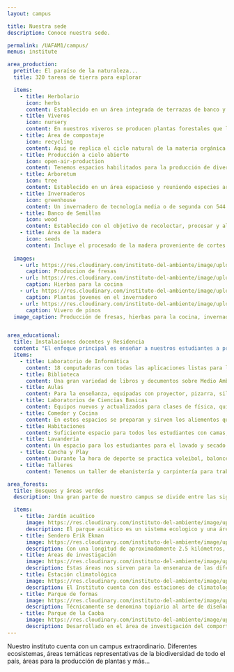 ```yaml
---
layout: campus

title: Nuestra sede
description: Conoce nuestra sede.

permalink: /UAFAM1/campus/
menus: institute

area_production:
  pretitle: El paraíso de la naturaleza...
  title: 320 tareas de tierra para explorar

  items:
    - title: Herbolario
      icon: herbs
      content: Establecido en un área integrada de terrazas de banco y de sistema agroforestal permanente. Su objetivo es básicamente académico, pero se conjugan en este el uso de las diferentes plantas tanto en lo culinario, medicinal, repelente y de bebida.
    - title: Viveros
      icon: nursery
      content: En nuestros viveros se producen plantas forestales que luego son establecidas en diferentes partes del país, pero especialmente en Jarabacoa. Hacen posible los programas de reforestación que se llevan a cabo cada año en el municipio y en muchas partes del país.
    - title: Área de compostaje
      icon: recycling
      content: Aquí se replica el ciclo natural de la materia orgánica. El objetivo primordial es clasificar, reusar y reciclar los residuos sólidos generados en el centro académico. Dentro de este concepto la materia organica es apilada, mezclando sus diferentes etapas de descomposición para lograr el producto final, que es el humus.
    - title: Producción a cielo abierto
      icon: open-air-production
      content: Tenemos espacios habilitados para la producción de diversos rubros donde se conjugan técnicas como agroforestería, monocutivos y aprovechamiento de la materia orgánica en el manejo sostenible del suelo. Estas producciones son parte del aprendizaje del estudiante.
    - title: Arboretum
      icon: tree
      content: Establecido en un área espacioso y reuniendo especies arbóreas, latifoliadas y coníferas, endémicas, nativas e introducidas. Estas plantas se identifican botánicamente y su objetivo principal es académico.
    - title: Invernaderos
      icon: greenhouse
      content: Un invernadero de tecnología media o de segunda con 544 metros², compuesto por materiales de hierro galvanizado, plástico y malla anti insectos. En este se establecen cultivos hortícolas o intensivos como el tomate, ají, pepino y, en algún momento el cilantro.
    - title: Banco de Semillas
      icon: wood
      content: Establecido con el objetivo de recolectar, procesar y almacenar semillas forestales para ser utilizadas en las actividades de producción de plantas para los programas nacional y regional de reforestación.
    - title: Área de la madera
      icon: seeds
      content: Incluye el procesado de la madera proveniente de cortes. De rolo a madera cortada, secado y utilización de esta para muebles y cualquier otro producto que se quiera lograr Consta de área de aserrío con sierra eléctrica, carro para el movimiento de los troncos, secadero solar y tina para tratamiento químico de la madera.
  
  images:
    - url: https://res.cloudinary.com/instituto-del-ambiente/image/upload/pages/fresas.jpg
      caption: Produccion de fresas
    - url: https://res.cloudinary.com/instituto-del-ambiente/image/upload/pages/hierbas.jpg
      caption: Hierbas para la cocina
    - url: https://res.cloudinary.com/instituto-del-ambiente/image/upload/pages/plantas-jovenes.jpg
      caption: Plantas jovenes en el invernadero
    - url: https://res.cloudinary.com/instituto-del-ambiente/image/upload/pages/vivero-pinos.jpg
      caption: Vivero de pinos
  image_caption: Producción de fresas, hierbas para la cocina, invernadero y vivero.


area_educational:
  title: Instalaciones docentes y Residencia
  content: "El enfoque principal es enseñar a nuestros estudiantes a proteger el Medio Ambiente. Es entonces cuando hacemos uso de los siguentes espacios:"
  items:
    - title: Laboratorio de Informática
      content: 18 computadoras con todas las aplicaciones listas para los estudios.
    - title: Biblioteca
      content: Una gran variedad de libros y documentos sobre Medio Ambiente y Recursos Naturales.
    - title: Aulas
      content: Para la enseñanza, equipadas con proyector, pizarra, sillas y mesas.
    - title: Laboratorios de Ciencias Basicas
      content: Equipos nuevos y actualizados para clases de física, química y biología.
    - title: Comedor y Cocina
      content: En estos espacios se preparan y sirven los aliementos que se consumen diariamente en el Instituto. 
    - title: Habitaciones
      content: Suficiente espacio para todos los estudiantes con camas, estantes y baños.
    - title: Lavandería
      content: Un espacio para los estudiantes para el lavado y secado de su ropa.
    - title: Cancha y Play
      content: Durante la hora de deporte se practica voleibol, baloncesto, baseball entre otros.
    - title: Talleres
      content: Tenemos un taller de ebanistería y carpintería para trabajar con mardera.

area_forests:
  title: Bosques y áreas verdes
  description: Una gran parte de nuestro campus se divide entre las siguientes áreas. Estas áreas son las que hacen que nuestro Instituto sea tan especial.

  items:
    - title: Jardín acuático
      image: https://res.cloudinary.com/instituto-del-ambiente/image/upload/pages/parque-acuatico.jpg
      description: El parque acuático es un sistema ecologico y una área ecoturistica que contiene una variedad de diferentes plantas y vidas acuaticas. Se encuentran diferentes especies de aves, peces, tortugas y más. Aquí se plasma un modelo de manejo de microcuenca. Tomando como base una pequeña presa en la cañada La Baya para hacer posible el suministro de agua de riego para el vivero establecido en los terrenos del Instituto.
    - title: Sendero Erik Ekman
      image: https://res.cloudinary.com/instituto-del-ambiente/image/upload/pages/senderos.jpg
      description: Con una longitud de aproximadamente 2.5 kilómetros, circunda el campus iniciando en la casa de estudiantes femeninas y bordeando La Cañada La Baya hasta llegar al club. Es un atractivo por el parque acuático y también tiene un alto interés académico, tanto por el bosque de galería como por los aspectos básicos de senderismo.
    - title: Áreas de investigación
      image: https://res.cloudinary.com/instituto-del-ambiente/image/upload/pages/area-de-investigacion.jpg
      description: Estas áreas nos sirven para la ensenanza de las diferentes clases. Lo mejor que los estudiantes pueden hacer es practicar su conocimiento teorico en practica. Aunque todo el campus tiene alto interés académico, el Parque de Las Caobas se considera un rodal de investigación. Aquí se evalúa la interacción y el desarrollo de la especie Caoba Hondureña, introducida recientemente en el país.
    - title: Estación climatológica
      image: https://res.cloudinary.com/instituto-del-ambiente/image/upload/pages/estacion-climatologica.jpg
      description: El Instituto cuenta con dos estaciones de climatología. Una perteneciente al Instituto de Recursos Hidráulicos (INDRHRI) y la otra a Reddom. La de Reddom pertenece a un sistema moderno de registro climatológico, conectada a un servidor que traduce de manera puntual los datos y que pueden ser accesados en cualquier momento a nivel nacional. La del INDRHI es parte del sistema nacional de registros climatológicos y data de varias décadas. 
    - title: Parque de formas
      image: https://res.cloudinary.com/instituto-del-ambiente/image/upload/pages/parque-de-formas.jpg
      description: Técnicamente se denomina topiario al arte de diseñar y preparar plantas mediante poda y conducción para formar figuras diferentes, tanto geométricas, de animales o de cosas sin vida como casa, bicicleta. Esta es una labor ejecutada a lo largo de la vida estudiantil donde se desarrolla el oficio de la poda y la imaginación.
    - title: Parque de la Caoba
      image: https://res.cloudinary.com/instituto-del-ambiente/image/upload/pages/parque-caoba.jpg
      description: Desarrollado en el área de investigación del comportamiento de la Caoba hondureña. Aprovechando la sombra del lugar se establece un parque con plantas propias de climas húmedos y bancos y diseños con material reciclado convirtiendo este lugar de interés académico en un espacio de descanso y meditación.
---
```


Nuestro instituto cuenta con un campus extraordinario. Diferentes ecosistemas, áreas temáticas representativas de la biodiversidad de todo el país, áreas para la producción de plantas y más...
